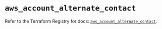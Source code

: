 # `aws_account_alternate_contact`

Refer to the Terraform Registry for docs: [`aws_account_alternate_contact`](https://registry.terraform.io/providers/hashicorp/aws/5.32.1/docs/resources/account_alternate_contact).
